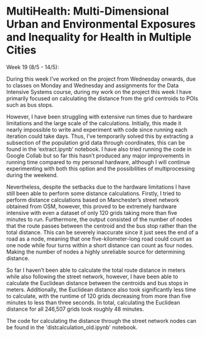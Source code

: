# MultiHealth: Multi-Dimensional Urban and Environmental Exposures and Inequality for Health in Multiple Cities

Week 19 (8/5 - 14/5):

During this week I’ve worked on the project from Wednesday onwards, due to classes on Monday and Wednesday and assignments for the Data Intensive Systems course, during my work on the project this week I have primarily focused on calculating the distance from the grid centroids to POIs such as bus stops.

However, I have been struggling with extensive run times due to hardware limitations and the large scale of the calculations. Initially, this made it nearly impossible to write and experiment with code since running each iteration could take days. Thus, I've temporarily solved this by extracting a subsection of the population grid data through coordinates, this can be found in the ‘extract.ipynb’ notebook. I have also tried running the code in Google Collab but so far this hasn’t produced any major improvements in running time compared to my personal hardware, although I will continue experimenting with both this option and the possibilities of multiprocessing during the weekend.

Nevertheless, despite the setbacks due to the hardware limitations I have still been able to perform some distance calculations. Firstly, I tried to perform distance calculations based on Manchester’s street network obtained from OSM, however, this proved to be extremely hardware intensive with even a dataset of only 120 grids taking more than five minutes to run. Furthermore, the output consisted of the number of nodes that the route passes between the centroid and the bus stop rather than the total distance. This can be severely inaccurate since it just sees the end of a road as a node, meaning that one five-kilometer-long road could count as one node while four turns within a short distance can count as four nodes. Making the number of nodes a highly unreliable source for determining distance.

So far I haven’t been able to calculate the total route distance in meters while also following the street network, however, I have been able to calculate the Euclidean distance between the centroids and bus stops in meters. Additionally, the Euclidean distance also took significantly less time to calculate, with the runtime of 120 grids decreasing from more than five minutes to less than three seconds. In total, calculating the Euclidean distance for all 246,507 grids took roughly 48 minutes.

The code for calculating the distance through the street network nodes can be found in the 'distcalculation_old.ipynb' notebook.
